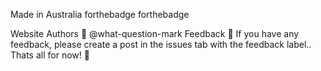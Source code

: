 Made in Australia forthebadge forthebadge

Website
Authors 👥
@what-question-mark
Feedback 📝
If you have any feedback, please create a post in the issues tab with the feedback label..
Thats all for now! 🎉
